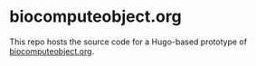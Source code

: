 # biocomputeobject.org

This repo hosts the source code for a Hugo-based prototype of [biocomputeobject.org](https://www.biocomputeobject.org/).
